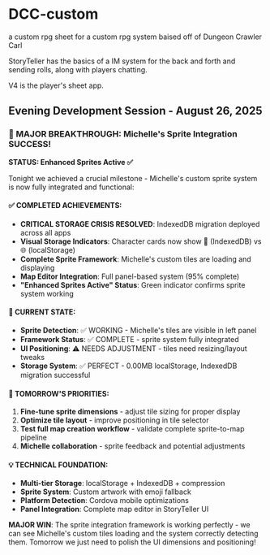 # DCC-custom
a custom rpg sheet for a custom rpg system baised off of Dungeon Crawler Carl

StoryTeller has the basics of a IM system for the back and forth and sending rolls, along with players chatting.

V4 is the player's sheet app.

## Evening Development Session - August 26, 2025

### 🎯 MAJOR BREAKTHROUGH: Michelle's Sprite Integration SUCCESS! 
**STATUS: Enhanced Sprites Active ✅**

Tonight we achieved a crucial milestone - Michelle's custom sprite system is now fully integrated and functional:

#### ✅ COMPLETED ACHIEVEMENTS:
- **CRITICAL STORAGE CRISIS RESOLVED**: IndexedDB migration deployed across all apps
- **Visual Storage Indicators**: Character cards now show 💾 (IndexedDB) vs 🌐 (localStorage) 
- **Complete Sprite Framework**: Michelle's custom tiles are loading and displaying
- **Map Editor Integration**: Full panel-based system (95% complete)
- **"Enhanced Sprites Active" Status**: Green indicator confirms sprite system working

#### 🔬 CURRENT STATE:
- **Sprite Detection**: ✅ WORKING - Michelle's tiles are visible in left panel
- **Framework Status**: ✅ COMPLETE - sprite system fully integrated
- **UI Positioning**: ⚠️ NEEDS ADJUSTMENT - tiles need resizing/layout tweaks
- **Storage System**: ✅ PERFECT - 0.00MB localStorage, IndexedDB migration successful

#### 🚀 TOMORROW'S PRIORITIES:
1. **Fine-tune sprite dimensions** - adjust tile sizing for proper display
2. **Optimize tile layout** - improve positioning in tile selector
3. **Test full map creation workflow** - validate complete sprite-to-map pipeline
4. **Michelle collaboration** - sprite feedback and potential adjustments

#### 💡 TECHNICAL FOUNDATION:
- **Multi-tier Storage**: localStorage + IndexedDB + compression
- **Sprite System**: Custom artwork with emoji fallback
- **Platform Detection**: Cordova mobile optimizations
- **Panel Integration**: Complete map editor in StoryTeller UI

**MAJOR WIN**: The sprite integration framework is working perfectly - we can see Michelle's custom tiles loading and the system correctly detecting them. Tomorrow we just need to polish the UI dimensions and positioning!
